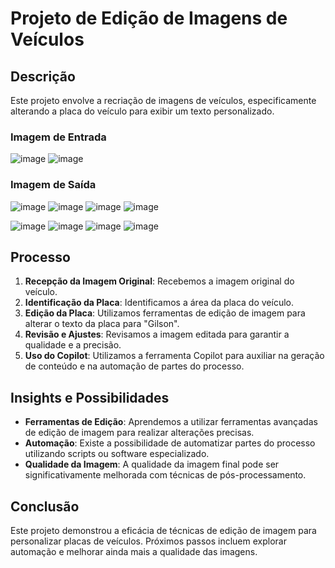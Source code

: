 # Projeto de Edição de Imagens de Veículos

## Descrição
Este projeto envolve a recriação de imagens de veículos, especificamente alterando a placa do veículo para exibir um texto personalizado.

### Imagem de Entrada
![image](https://github.com/user-attachments/assets/0f4ad0d4-c65f-4c66-9791-2842f26cab6a)
![image](https://github.com/user-attachments/assets/559919ac-24ae-4dac-bbcb-e5fcef076012)


### Imagem de Saída
![image](https://github.com/user-attachments/assets/b3ef0d99-6bfc-4853-a64d-f5d7200ac6e0)
![image](https://github.com/user-attachments/assets/71aa0e09-1c34-4f88-9f81-dfb99d69c152)
![image](https://github.com/user-attachments/assets/c1afb1f3-3128-4b69-8a57-5479ca99fcfe)
![image](https://github.com/user-attachments/assets/bf3f8757-2731-44f7-ab74-5283e6f970e9)

![image](https://github.com/user-attachments/assets/91c8ea2d-9e4c-48f5-a2ee-8439fe4c5389)
![image](https://github.com/user-attachments/assets/c089e39d-11e8-41ed-b036-10f0e6e739dc)
![image](https://github.com/user-attachments/assets/6db5a82b-a5f3-49c0-96bb-403dec7ae90a)
![image](https://github.com/user-attachments/assets/c54074f0-4cc5-4348-8f49-3593e23ad416)


## Processo
1. **Recepção da Imagem Original**: Recebemos a imagem original do veículo.
2. **Identificação da Placa**: Identificamos a área da placa do veículo.
3. **Edição da Placa**: Utilizamos ferramentas de edição de imagem para alterar o texto da placa para "Gilson".
4. **Revisão e Ajustes**: Revisamos a imagem editada para garantir a qualidade e a precisão.
5. **Uso do Copilot**: Utilizamos a ferramenta Copilot para auxiliar na geração de conteúdo e na automação de partes do processo.


## Insights e Possibilidades
- **Ferramentas de Edição**: Aprendemos a utilizar ferramentas avançadas de edição de imagem para realizar alterações precisas.
- **Automação**: Existe a possibilidade de automatizar partes do processo utilizando scripts ou software especializado.
- **Qualidade da Imagem**: A qualidade da imagem final pode ser significativamente melhorada com técnicas de pós-processamento.


## Conclusão
Este projeto demonstrou a eficácia de técnicas de edição de imagem para personalizar placas de veículos. Próximos passos incluem explorar automação e melhorar ainda mais a qualidade das imagens.

